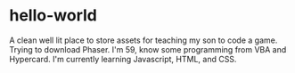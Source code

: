 # hello-world
A clean well lit place 
to store assets for teaching my son to code a game. Trying to download Phaser.
I'm 59, know some programming from VBA and Hypercard. I'm currently learning Javascript, HTML, and CSS.
